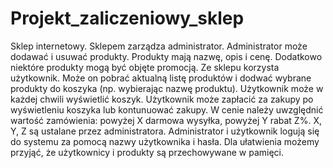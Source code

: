 # Projekt_zaliczeniowy_sklep
Sklep internetowy. Sklepem zarządza administrator. Administrator może dodawać i usuwać produkty. Produkty mają nazwę, opis i cenę. Dodatkowo niektóre produkty mogą być objęte promocją. Ze sklepu korzysta użytkownik. Może on pobrać aktualną listę produktów i dodwać wybrane produkty do koszyka (np. wybierając nazwę produktu). Użytkownik może w każdej chwili wyświetlić koszyk. Użytkownik może zapłacić za zakupy po wyświetleniu koszyka lub kontunuować zakupy. W cenie należy uwzględnić wartość zamówienia: powyżej X darmowa wysyłka, powyżej Y rabat Z%. X, Y, Z są ustalane przez administratora. Administrator i użytkownik logują się do systemu za pomocą nazwy użytkownika i hasła. Dla ułatwienia możemy przyjąć, że użytkownicy i produkty są przechowywane w pamięci.
